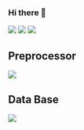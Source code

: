 ### Hi there 👋

<img src="https://img.shields.io/badge/HTML-white?style=for-the-badge&logo=HTML5&logoColor="/>  <img src="https://img.shields.io/badge/CSS-1572B6?style=for-the-badge&logo=CSS3&logoColor="/>  <img src="https://img.shields.io/badge/JavaSCript-yellow?style=for-the-badge&logo=JavaScript&logoColor="/> 
<h2>Preprocessor</h2>
<img src="https://img.shields.io/badge/SCSS-E6E6FA?style=for-the-badge&logo=Sass&logoColor="/>
<h2>Data Base</h2>
<img src="https://img.shields.io/badge/Microsoft SQL Server-gray?style=for-the-badge&logo=Microsoft SQL Server&logoColor="/>

